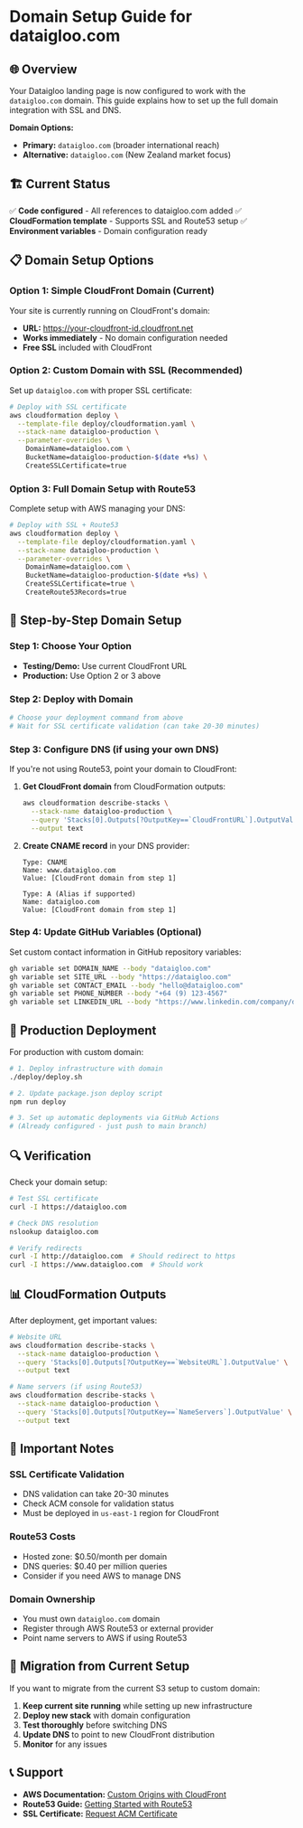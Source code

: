# Domain Setup Guide for dataigloo.com

## 🌐 Overview

Your Dataigloo landing page is now configured to work with the `dataigloo.com` domain. This guide explains how to set up the full domain integration with SSL and DNS.

**Domain Options:**
- **Primary:** `dataigloo.com` (broader international reach)
- **Alternative:** `dataigloo.com` (New Zealand market focus)

## 🏗️ Current Status

✅ **Code configured** - All references to dataigloo.com added
✅ **CloudFormation template** - Supports SSL and Route53 setup
✅ **Environment variables** - Domain configuration ready

## 📋 Domain Setup Options

### Option 1: Simple CloudFront Domain (Current)
Your site is currently running on CloudFront's domain:
- **URL:** https://your-cloudfront-id.cloudfront.net
- **Works immediately** - No domain configuration needed
- **Free SSL** included with CloudFront

### Option 2: Custom Domain with SSL (Recommended)
Set up `dataigloo.com` with proper SSL certificate:

```bash
# Deploy with SSL certificate
aws cloudformation deploy \
  --template-file deploy/cloudformation.yaml \
  --stack-name dataigloo-production \
  --parameter-overrides \
    DomainName=dataigloo.com \
    BucketName=dataigloo-production-$(date +%s) \
    CreateSSLCertificate=true
```

### Option 3: Full Domain Setup with Route53
Complete setup with AWS managing your DNS:

```bash
# Deploy with SSL + Route53
aws cloudformation deploy \
  --template-file deploy/cloudformation.yaml \
  --stack-name dataigloo-production \
  --parameter-overrides \
    DomainName=dataigloo.com \
    BucketName=dataigloo-production-$(date +%s) \
    CreateSSLCertificate=true \
    CreateRoute53Records=true
```

## 🔧 Step-by-Step Domain Setup

### Step 1: Choose Your Option
- **Testing/Demo:** Use current CloudFront URL
- **Production:** Use Option 2 or 3 above

### Step 2: Deploy with Domain
```bash
# Choose your deployment command from above
# Wait for SSL certificate validation (can take 20-30 minutes)
```

### Step 3: Configure DNS (if using your own DNS)

If you're not using Route53, point your domain to CloudFront:

1. **Get CloudFront domain** from CloudFormation outputs:
   ```bash
   aws cloudformation describe-stacks \
     --stack-name dataigloo-production \
     --query 'Stacks[0].Outputs[?OutputKey==`CloudFrontURL`].OutputValue' \
     --output text
   ```

2. **Create CNAME record** in your DNS provider:
   ```
   Type: CNAME
   Name: www.dataigloo.com
   Value: [CloudFront domain from step 1]

   Type: A (Alias if supported)
   Name: dataigloo.com
   Value: [CloudFront domain from step 1]
   ```

### Step 4: Update GitHub Variables (Optional)
Set custom contact information in GitHub repository variables:

```bash
gh variable set DOMAIN_NAME --body "dataigloo.com"
gh variable set SITE_URL --body "https://dataigloo.com"
gh variable set CONTACT_EMAIL --body "hello@dataigloo.com"
gh variable set PHONE_NUMBER --body "+64 (9) 123-4567"
gh variable set LINKEDIN_URL --body "https://www.linkedin.com/company/dataigloo"
```

## 🎯 Production Deployment

For production with custom domain:

```bash
# 1. Deploy infrastructure with domain
./deploy/deploy.sh

# 2. Update package.json deploy script
npm run deploy

# 3. Set up automatic deployments via GitHub Actions
# (Already configured - just push to main branch)
```

## 🔍 Verification

Check your domain setup:

```bash
# Test SSL certificate
curl -I https://dataigloo.com

# Check DNS resolution
nslookup dataigloo.com

# Verify redirects
curl -I http://dataigloo.com  # Should redirect to https
curl -I https://www.dataigloo.com  # Should work
```

## 📊 CloudFormation Outputs

After deployment, get important values:

```bash
# Website URL
aws cloudformation describe-stacks \
  --stack-name dataigloo-production \
  --query 'Stacks[0].Outputs[?OutputKey==`WebsiteURL`].OutputValue' \
  --output text

# Name servers (if using Route53)
aws cloudformation describe-stacks \
  --stack-name dataigloo-production \
  --query 'Stacks[0].Outputs[?OutputKey==`NameServers`].OutputValue' \
  --output text
```

## 🚨 Important Notes

### SSL Certificate Validation
- DNS validation can take 20-30 minutes
- Check ACM console for validation status
- Must be deployed in `us-east-1` region for CloudFront

### Route53 Costs
- Hosted zone: $0.50/month per domain
- DNS queries: $0.40 per million queries
- Consider if you need AWS to manage DNS

### Domain Ownership
- You must own `dataigloo.com` domain
- Register through AWS Route53 or external provider
- Point name servers to AWS if using Route53

## 🔄 Migration from Current Setup

If you want to migrate from the current S3 setup to custom domain:

1. **Keep current site running** while setting up new infrastructure
2. **Deploy new stack** with domain configuration
3. **Test thoroughly** before switching DNS
4. **Update DNS** to point to new CloudFront distribution
5. **Monitor** for any issues

## 📞 Support

- **AWS Documentation:** [Custom Origins with CloudFront](https://docs.aws.amazon.com/cloudfront/latest/developerguide/CNAMEs.html)
- **Route53 Guide:** [Getting Started with Route53](https://docs.aws.amazon.com/route53/latest/developerguide/getting-started.html)
- **SSL Certificate:** [Request ACM Certificate](https://docs.aws.amazon.com/acm/latest/userguide/gs-acm-request-public.html)